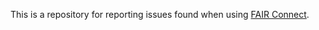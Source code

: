 This is a repository for reporting issues found when using [FAIR Connect](https://fairconnect.pro/).
